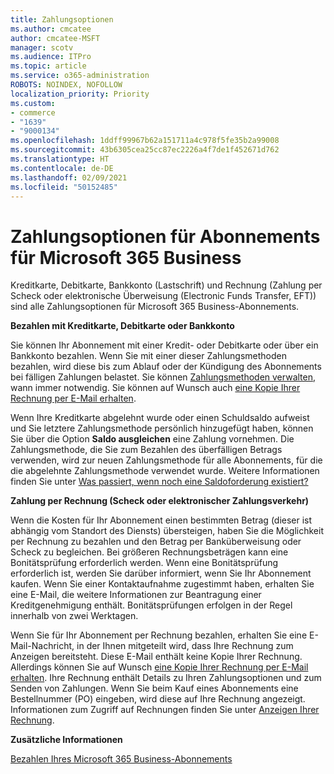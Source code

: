 ```yaml
---
title: Zahlungsoptionen
ms.author: cmcatee
author: cmcatee-MSFT
manager: scotv
ms.audience: ITPro
ms.topic: article
ms.service: o365-administration
ROBOTS: NOINDEX, NOFOLLOW
localization_priority: Priority
ms.custom:
- commerce
- "1639"
- "9000134"
ms.openlocfilehash: 1ddff99967b62a151711a4c978f5fe35b2a99008
ms.sourcegitcommit: 43b6305cea25cc87ec2226a4f7de1f452671d762
ms.translationtype: HT
ms.contentlocale: de-DE
ms.lasthandoff: 02/09/2021
ms.locfileid: "50152485"
---
```

# <a name="payment-options-for-microsoft-365-for-business-subscriptions"></a>Zahlungsoptionen für Abonnements für Microsoft 365 Business
  
Kreditkarte, Debitkarte, Bankkonto (Lastschrift) und Rechnung (Zahlung per Scheck oder elektronische Überweisung (Electronic Funds Transfer, EFT)) sind alle Zahlungsoptionen für Microsoft 365 Business-Abonnements.
  
**Bezahlen mit Kreditkarte, Debitkarte oder Bankkonto**
  
Sie können Ihr Abonnement mit einer Kredit- oder Debitkarte oder über ein Bankkonto bezahlen. Wenn Sie mit einer dieser Zahlungsmethoden bezahlen, wird diese bis zum Ablauf oder der Kündigung des Abonnements bei fälligen Zahlungen belastet. Sie können [Zahlungsmethoden verwalten](https://docs.microsoft.com/microsoft-365/commerce/billing-and-payments/manage-payment-methods), wann immer notwendig. Sie können auf Wunsch auch [eine Kopie Ihrer Rechnung per E-Mail erhalten](https://docs.microsoft.com/microsoft-365/commerce/billing-and-payments/view-your-bill-or-invoice#receive-a-copy-of-your-billing-statement-in-email).

Wenn Ihre Kreditkarte abgelehnt wurde oder einen Schuldsaldo aufweist und Sie letztere Zahlungsmethode persönlich hinzugefügt haben, können Sie über die Option **Saldo ausgleichen** eine Zahlung vornehmen. Die Zahlungsmethode, die Sie zum Bezahlen des überfälligen Betrags verwenden, wird zur neuen Zahlungsmethode für alle Abonnements, für die die abgelehnte Zahlungsmethode verwendet wurde. Weitere Informationen finden Sie unter [Was passiert, wenn noch eine Saldoforderung existiert?](https://docs.microsoft.com/microsoft-365/commerce/billing-and-payments/pay-for-your-subscription#what-if-i-have-an-outstanding-balance)

**Zahlung per Rechnung (Scheck oder elektronischer Zahlungsverkehr)**
  
Wenn die Kosten für Ihr Abonnement einen bestimmten Betrag (dieser ist abhängig vom Standort des Diensts) übersteigen, haben Sie die Möglichkeit per Rechnung zu bezahlen und den Betrag per Banküberweisung oder Scheck zu begleichen. Bei größeren Rechnungsbeträgen kann eine Bonitätsprüfung erforderlich werden. Wenn eine Bonitätsprüfung erforderlich ist, werden Sie darüber informiert, wenn Sie Ihr Abonnement kaufen. Wenn Sie einer Kontaktaufnahme zugestimmt haben, erhalten Sie eine E-Mail, die weitere Informationen zur Beantragung einer Kreditgenehmigung enthält. Bonitätsprüfungen erfolgen in der Regel innerhalb von zwei Werktagen.

Wenn Sie für Ihr Abonnement per Rechnung bezahlen, erhalten Sie eine E-Mail-Nachricht, in der Ihnen mitgeteilt wird, dass Ihre Rechnung zum Anzeigen bereitsteht. Diese E-Mail enthält keine Kopie Ihrer Rechnung. Allerdings können Sie auf Wunsch [eine Kopie Ihrer Rechnung per E-Mail erhalten](https://docs.microsoft.com/microsoft-365/commerce/billing-and-payments/view-your-bill-or-invoice#receive-a-copy-of-your-billing-statement-in-email). Ihre Rechnung enthält Details zu Ihren Zahlungsoptionen und zum Senden von Zahlungen. Wenn Sie beim Kauf eines Abonnements eine Bestellnummer (PO) eingeben, wird diese auf Ihre Rechnung angezeigt. Informationen zum Zugriff auf Rechnungen finden Sie unter [Anzeigen Ihrer Rechnung](https://docs.microsoft.com/microsoft-365/commerce/billing-and-payments/view-your-bill-or-invoice).
  
**Zusätzliche Informationen**
  
[Bezahlen Ihres Microsoft 365 Business-Abonnements](https://docs.microsoft.com/microsoft-365/commerce/billing-and-payments/pay-for-your-subscription)